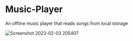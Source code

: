 # Music-Player
An offline music player that reads songs from local storage

![Screenshot 2023-02-03 205407](https://user-images.githubusercontent.com/92924424/216641009-0668dda3-b433-4a6c-aea1-4c0e6f8d3481.jpg)

